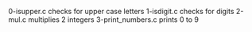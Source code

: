 0-isupper.c checks for upper case letters
1-isdigit.c checks for digits
2-mul.c multiplies 2 integers
3-print_numbers.c prints 0 to 9
